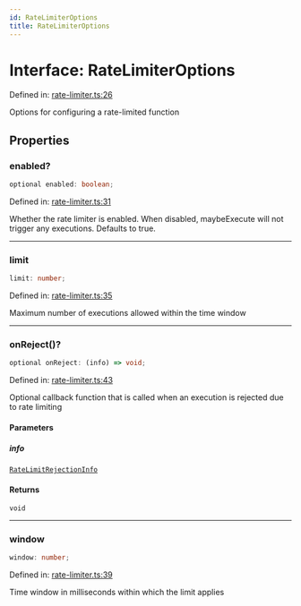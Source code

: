 ```yaml
---
id: RateLimiterOptions
title: RateLimiterOptions
---
```


<!-- DO NOT EDIT: this page is autogenerated from the type comments -->

# Interface: RateLimiterOptions

Defined in: [rate-limiter.ts:26](https://github.com/TanStack/pacer/blob/main/packages/pacer/src/rate-limiter.ts#L26)

Options for configuring a rate-limited function

## Properties

### enabled?

```ts
optional enabled: boolean;
```

Defined in: [rate-limiter.ts:31](https://github.com/TanStack/pacer/blob/main/packages/pacer/src/rate-limiter.ts#L31)

Whether the rate limiter is enabled. When disabled, maybeExecute will not trigger any executions.
Defaults to true.

***

### limit

```ts
limit: number;
```

Defined in: [rate-limiter.ts:35](https://github.com/TanStack/pacer/blob/main/packages/pacer/src/rate-limiter.ts#L35)

Maximum number of executions allowed within the time window

***

### onReject()?

```ts
optional onReject: (info) => void;
```

Defined in: [rate-limiter.ts:43](https://github.com/TanStack/pacer/blob/main/packages/pacer/src/rate-limiter.ts#L43)

Optional callback function that is called when an execution is rejected due to rate limiting

#### Parameters

##### info

[`RateLimitRejectionInfo`](ratelimitrejectioninfo.md)

#### Returns

`void`

***

### window

```ts
window: number;
```

Defined in: [rate-limiter.ts:39](https://github.com/TanStack/pacer/blob/main/packages/pacer/src/rate-limiter.ts#L39)

Time window in milliseconds within which the limit applies
